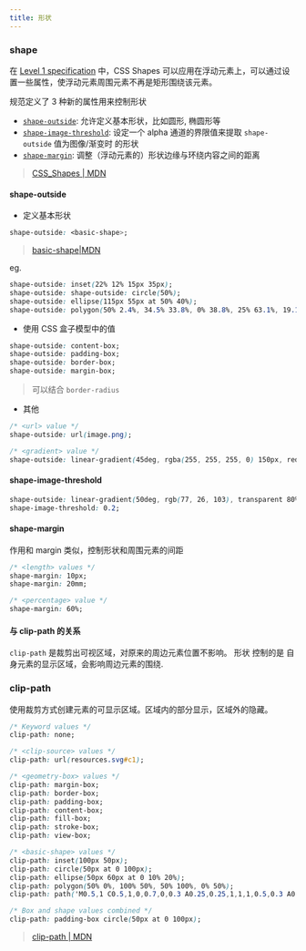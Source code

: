 ```yaml
---
title: 形状
---
```


### shape

在 [Level 1 specification](https://drafts.csswg.org/css-shapes/) 中，CSS Shapes 可以应用在浮动元素上，可以通过设置一些属性，使浮动元素周围元素不再是矩形围绕该元素。

规范定义了 3 种新的属性用来控制形状

- [`shape-outside`](https://developer.mozilla.org/zh-CN/docs/Web/CSS/shape-outside): 允许定义基本形状，比如圆形, 椭圆形等
- [`shape-image-threshold`](https://developer.mozilla.org/zh-CN/docs/Web/CSS/shape-image-threshold): 设定一个 alpha 通道的界限值来提取 `shape-outside` 值为图像/渐变时 的形状
- [`shape-margin`](https://developer.mozilla.org/zh-CN/docs/Web/CSS/shape-margin): 调整（浮动元素的）形状边缘与环绕内容之间的距离

> [CSS_Shapes | MDN](https://developer.mozilla.org/en-US/docs/Web/CSS/CSS_Shapes)

#### shape-outside

- 定义基本形状

```css
shape-outside: <basic-shape>;
```

> [basic-shape|MDN](https://developer.mozilla.org/zh-CN/docs/Web/CSS/basic-shape)

eg.

```css
shape-outside: inset(22% 12% 15px 35px);
shape-outside: shape-outside: circle(50%);
shape-outside: ellipse(115px 55px at 50% 40%);
shape-outside: polygon(50% 2.4%, 34.5% 33.8%, 0% 38.8%, 25% 63.1%, 19.1% 97.6%, 50% 81.3%, 80.9% 97.6%, 75% 63.1%, 100% 38.8%, 65.5% 33.8%);
```

- 使用 CSS 盒子模型中的值

```css
shape-outside: content-box;
shape-outside: padding-box;
shape-outside: border-box;
shape-outside: margin-box;
```

> 可以结合 `border-radius`

- 其他

```css
/* <url> value */
shape-outside: url(image.png);

/* <gradient> value */
shape-outside: linear-gradient(45deg, rgba(255, 255, 255, 0) 150px, red 150px);
```

#### shape-image-threshold

```css
shape-outside: linear-gradient(50deg, rgb(77, 26, 103), transparent 80%, transparent);
shape-image-threshold: 0.2;
```

#### shape-margin

作用和 margin 类似，控制形状和周围元素的间距

```css
/* <length> values */
shape-margin: 10px;
shape-margin: 20mm;

/* <percentage> value */
shape-margin: 60%;
```

#### 与 clip-path 的关系

`clip-path` 是裁剪出可视区域，对原来的周边元素位置不影响。
形状 控制的是 自身元素的显示区域，会影响周边元素的围绕.

### clip-path

使用裁剪方式创建元素的可显示区域。区域内的部分显示，区域外的隐藏。

```css
/* Keyword values */
clip-path: none;

/* <clip-source> values */
clip-path: url(resources.svg#c1);

/* <geometry-box> values */
clip-path: margin-box;
clip-path: border-box;
clip-path: padding-box;
clip-path: content-box;
clip-path: fill-box;
clip-path: stroke-box;
clip-path: view-box;

/* <basic-shape> values */
clip-path: inset(100px 50px);
clip-path: circle(50px at 0 100px);
clip-path: ellipse(50px 60px at 0 10% 20%);
clip-path: polygon(50% 0%, 100% 50%, 50% 100%, 0% 50%);
clip-path: path('M0.5,1 C0.5,1,0,0.7,0,0.3 A0.25,0.25,1,1,1,0.5,0.3 A0.25,0.25,1,1,1,1,0.3 C1,0.7,0.5,1,0.5,1 Z');

/* Box and shape values combined */
clip-path: padding-box circle(50px at 0 100px);
```

> [clip-path | MDN](https://developer.mozilla.org/zh-CN/docs/Web/CSS/clip-path)
